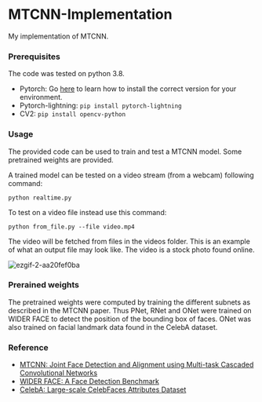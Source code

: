 # MTCNN-Implementation
My implementation of MTCNN.

### Prerequisites
The code was tested on python 3.8.
* Pytorch: Go [here](http://pytorch.org/) to learn how to install the correct version for your environment.  
* Pytorch-lightning: `pip install pytorch-lightning`
* CV2: `pip install opencv-python`

### Usage
The provided code can be used to train and test a MTCNN model. Some pretrained weights are provided.

A trained model can be tested on a video stream (from a webcam) following command:
```
python realtime.py
```
To test on a video file instead use this command:
```
python from_file.py --file video.mp4
```
The video will be fetched from files in the videos folder. 
This is an example of what an output file may look like. The video is a stock photo found online.

![ezgif-2-aa20fef0ba](https://user-images.githubusercontent.com/48620867/148851976-0b00a107-03d5-4e62-9dd2-c0cc5dec0b6c.gif)

### Prerained weights
The pretrained weights were computed by training the different subnets as described in the MTCNN paper. 
Thus PNet, RNet and ONet were trained on WIDER FACE to detect the position of the bounding box of faces.
ONet was also trained on facial landmark data found in the CelebA dataset.

### Reference
- [MTCNN: Joint Face Detection and Alignment using Multi-task Cascaded Convolutional Networks](https://arxiv.org/ftp/arxiv/papers/1604/1604.02878.pdf)
- [WIDER FACE: A Face Detection Benchmark](http://shuoyang1213.me/WIDERFACE/)
- [CelebA: Large-scale CelebFaces Attributes Dataset](https://mmlab.ie.cuhk.edu.hk/projects/CelebA.html)
